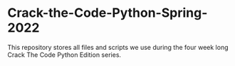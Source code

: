 # Crack-the-Code-Python-Spring-2022
This repository stores all files and scripts we use during the four week long Crack The Code Python Edition series. 
